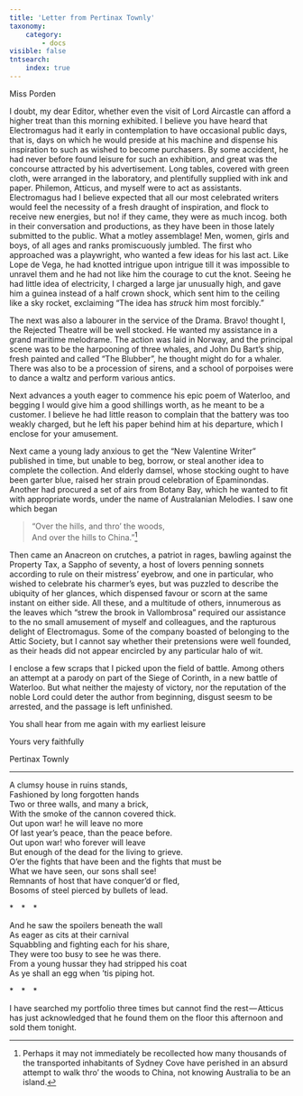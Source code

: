 ```yaml
---
title: 'Letter from Pertinax Townly'
taxonomy:
    category:
        - docs
visible: false
tntsearch:
    index: true
---
```


<div class="author">Miss Porden</div>

I doubt, my dear Editor, whether even the visit of Lord Aircastle can afford a higher treat than this morning exhibited. I believe you have heard that Electromagus had it early in contemplation to have occasional public days, that is, days on which he would preside at his machine and dispense his inspiration to such as wished to become purchasers. By some accident, he had never before found leisure for such an exhibition, and great was the concourse attracted by his advertisement. Long tables, covered with green cloth, were arranged in the laboratory, and plentifully supplied with ink and paper. Philemon, Atticus, and myself were to act as assistants. Electromagus had I believe expected that all our most celebrated writers would feel the necessity of a fresh draught of inspiration, and flock to receive new energies, but no! if they came, they were as much incog. both in their conversation and productions, as they have been in those lately submitted to the public. What a motley assemblage! Men, women, girls and boys, of all ages and ranks promiscuously jumbled. The first who approached was a playwright, who wanted a few ideas for his last act. Like Lope de Vega, he had knotted intrigue upon intrigue till it was impossible to unravel them and he had not like him the courage to cut the knot. Seeing he had little idea of electricity, I charged a large jar unusually high, and gave him a guinea instead of a half crown shock, which sent him to the ceiling like a sky rocket, exclaiming “The idea has *struck* him most forcibly.”  
  
The next was also a labourer in the service of the Drama. Bravo! thought I, the Rejected Theatre will be well stocked. He wanted my assistance in a grand maritime melodrame. The action was laid in Norway, and the principal scene was to be the harpooning of three whales, and John Du Bart’s ship, fresh painted and called “The Blubber”, he thought might do for a whaler. There was also to be a procession of sirens, and a school of porpoises were to dance a waltz and perform various antics.  
  
Next advances a youth eager to commence his epic poem of Waterloo, and begging I would give him a good shillings worth, as he meant to be a customer. I believe he had little reason to complain that the battery was too weakly charged, but he left his paper behind him at his departure, which I enclose for your amusement.  
  
Next came a young lady anxious to get the “New Valentine Writer” published in time, but unable to beg, borrow, or steal another idea to complete the collection. And elderly damsel, whose stocking ought to have been garter blue, raised her strain proud celebration of Epaminondas. Another had procured a set of airs from Botany Bay, which he wanted to fit with appropriate words, under the name of Australanian Melodies. I saw one which began  
  
> “Over the hills, and thro’ the woods,    
> And over the hills to China.”[^1]  
  
Then came an Anacreon on crutches, a patriot in rages, bawling against the Property Tax, a Sappho of seventy, a host of lovers penning sonnets according to rule on their mistress’ eyebrow, and one in particular, who wished to celebrate his charmer’s eyes, but was puzzled to describe the ubiquity of her glances, which dispensed favour or scorn at the same instant on either side. All these, and a multitude of others, innumerous as the leaves which “strew the brook in Vallombrosa” required our assistance to the no small amusement of myself and colleagues, and the rapturous delight of Electromagus. Some of the company boasted of belonging to the Attic Society, but I cannot say whether their pretensions were well founded, as their heads did not appear encircled by any particular halo of wit.    
  
I enclose a few scraps that I picked upon the field of battle. Among others an attempt at a parody on part of the Siege of Corinth, in a new battle of Waterloo. But what neither the majesty of victory, nor the reputation of the noble Lord could deter the author from beginning, disgust seesm to be arrested, and the passage is left unfinished.    
  
You shall hear from me again with my earliest leisure  
  
Yours very faithfully    
  
Pertinax Townly  

[^1]: Perhaps it may not immediately be recollected how many thousands of the transported inhabitants of Sydney Cove have perished in an absurd attempt to walk thro’ the woods to China, not knowing Australia to be an island.

---  
  
A clumsy house in ruins stands,    
Fashioned by long forgotten hands    
Two or three walls, and many a brick,    
With the smoke of the cannon covered thick.    
Out upon war! he will leave no more    
Of last year’s peace, than the peace before.    
Out upon war! who forever will leave    
But enough of the dead for the living to grieve.    
O’er the fights that have been and the fights that must be    
What we have seen, our sons shall see!    
Remnants of host that have conquer’d or fled,    
Bosoms of steel pierced by bullets of lead.  
  
&#42;&emsp;&#42;&emsp;&#42;  
  
And he saw the spoilers beneath the wall    
As eager as cits at their carnival    
Squabbling and fighting each for his share,    
They were too busy to see he was there.    
From a young hussar they had stripped his coat    
As ye shall an egg when ’tis piping hot.  
  
&#42;&emsp;&#42;&emsp;&#42;  
  
I have searched my portfolio three times but cannot find the rest — Atticus has just acknowledged that he found them on the floor this afternoon and sold them tonight.  